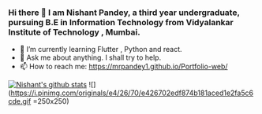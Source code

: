 ### Hi there 👋 I am Nishant Pandey, a third year undergraduate, pursuing B.E in Information Technology from Vidyalankar Institute of Technology , Mumbai.
- 🌱 I’m currently learning Flutter , Python and react.
- 💬 Ask me about anything. I shall try to help.
- 📫 How to reach me: https://mrpandey1.github.io/Portfolio-web/

[![Nishant's github stats](https://github-readme-stats.vercel.app/api?username=mrpandey1&show_icons=true)](https://github.com/anuraghazra/github-readme-stats)    ![](https://i.pinimg.com/originals/e4/26/70/e426702edf874b181aced1e2fa5c6cde.gif =250x250)
